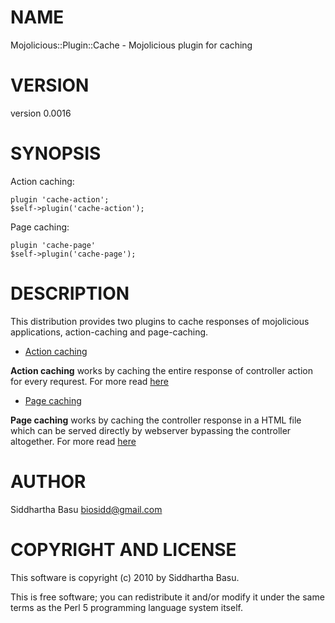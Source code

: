 # NAME

Mojolicious::Plugin::Cache - Mojolicious plugin for caching

# VERSION

version 0.0016

# SYNOPSIS

Action caching:

    plugin 'cache-action';
    $self->plugin('cache-action');

Page caching:

    plugin 'cache-page'
    $self->plugin('cache-page');

# DESCRIPTION

This distribution provides two plugins to cache responses of mojolicious applications,  action-caching
and page-caching. 

- [Action caching](http://search.cpan.org/perldoc?Mojolicious::Plugin::Cache::Action)

__Action caching__ works by caching the entire response of controller action for every
requrest. For more read [here](http://search.cpan.org/perldoc?Mojolicious::Plugin::Cache::Action)

- [Page caching](http://search.cpan.org/perldoc?Mojolicious::Plugin::Cache::Page)

__Page caching__ works by caching the controller response in a HTML file which can be
served directly by webserver bypassing the controller altogether. For more read 
[here](http://search.cpan.org/perldoc?Mojolicious::Plugin::Cache::Page)

# AUTHOR

Siddhartha Basu <biosidd@gmail.com>

# COPYRIGHT AND LICENSE

This software is copyright (c) 2010 by Siddhartha Basu.

This is free software; you can redistribute it and/or modify it under
the same terms as the Perl 5 programming language system itself.